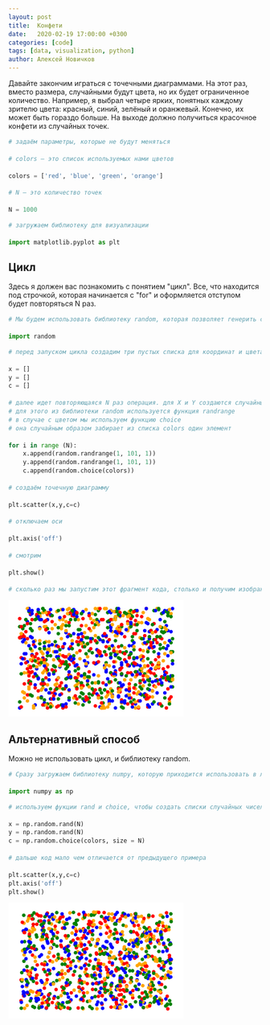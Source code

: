 ```yaml
---
layout: post
title:  Конфети
date:   2020-02-19 17:00:00 +0300
categories: [code]
tags: [data, visualization, python]
author: Алексей Новичков
---
```


Давайте закончим играться с точечными диаграммами. На этот раз, вместо размера, случайными будут цвета, но их будет ограниченное количество. Например, я выбрал четыре ярких, понятных каждому зрителю цвета: красный, синий, зелёный и оранжевый. Конечно, их может быть гораздо больше. На выходе должно получиться красочное конфети из случайных точек.


```python
# задаём параметры, которые не будут меняться

# colors — это список используемых нами цветов

colors = ['red', 'blue', 'green', 'orange']

# N — это количество точек

N = 1000
```


```python
# загружаем библиотеку для визуализации

import matplotlib.pyplot as plt
```

## Цикл
Здесь я должен вас познакомить с понятием "цикл". Все, что находится под строчкой, которая начинается с "for" и оформляется отступом будет повторяться N раз.


```python
# Мы будем использовать библиотеку random, которая позволяет генерить случайные числа

import random
```


```python
# перед запуском цикла создадим три пустых списка для координат и цвета

x = []
y = []
c = []

# далее идет повторяющаяся N раз операция. для X и Y создаются случайные числа от 1 до 101
# для этого из библиотеки random используется функция randrange
# в случае с цветом мы используем функцию choice
# она случайным образом забирает из списка colors один элемент 

for i in range (N):
    x.append(random.randrange(1, 101, 1))
    y.append(random.randrange(1, 101, 1))
    c.append(random.choice(colors))
    
# создаём точечную диаграмму

plt.scatter(x,y,c=c)

# отключаем оси

plt.axis('off')

# смотрим

plt.show()

# сколько раз мы запустим этот фрагмент кода, столько и получим изображения с разной композицией
```


![png](/assets/output_5_0.png)


## Альтернативный способ

Можно не использовать цикл, и библиотеку random.


```python
# Сразу загружаем библиотеку numpy, которую приходится использовать в любой непонятной ситуации

import numpy as np
```


```python
# используем фукции rand и choice, чтобы создать списки случайных чисел и цветов

x = np.random.rand(N)
y = np.random.rand(N)
c = np.random.choice(colors, size = N)

# дальше код мало чем отличается от предыдущего примера

plt.scatter(x,y,c=c)
plt.axis('off')
plt.show()
```


![png](/assets/output_8_0.png)

